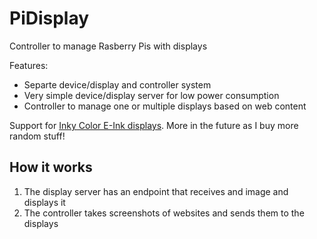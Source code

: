 # PiDisplay

Controller to manage Rasberry Pis with displays

Features:

- Separte device/display and controller system
- Very simple device/display server for low power consumption
- Controller to manage one or multiple displays based on web content

Support for [Inky Color E-Ink displays](https://shop.pimoroni.com/products/inky-impression-7-3).
More in the future as I buy more random stuff!

## How it works

1. The display server has an endpoint that receives and image and displays it
2. The controller takes screenshots of websites and sends them to the displays
